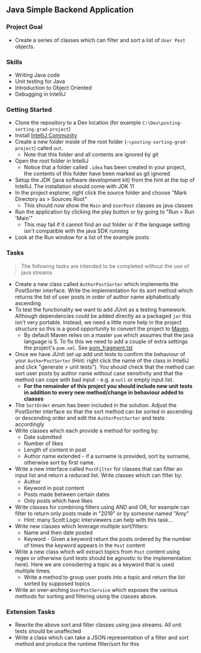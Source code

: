 ## Java Simple Backend Application 

### Project Goal

 - Create a series of classes which can filter and sort a list of `User Post` objects.

### Skills

- Writing Java code
- Unit testing for Java
- Introduction to Object Oriented
- Debugging in IntelliJ

### Getting Started
- Clone the repository to a Dev location (for example `C:\Dev\posting-sorting-grad-project`)
- Install [IntelliJ Community](https://www.jetbrains.com/idea/download/)
- Create a new folder inside of the root folder (`~\posting-sorting-grad-project`) called `out`. 
  - Note that this folder and all contents are ignored by git
- Open the root folder  in IntelliJ
  - Notice that a folder called `.idea` has been created in your project, the contents of this folder have been marked as git ignored
- Setup the JDK (java software development kit) from the hint at the top of IntelliJ. The installation should come with JDK 11
- In the project explorer, right click the source folder and choose "Mark Directory as > Sources Root"
  - This should now show the `Main` and `UserPost` classes as java classes
- Run the application by clicking the play button or by going to "Run > Run 'Main'"
  - This may fail if it cannot find an out folder or if the language setting isn't compatible with the java SDK running
- Look at the Run window for a list of the example posts

### Tasks

> The following tasks are intended to be completed without the use of java streams

- Create a new class called `AuthorPostSorter` which implements the PostSorter interface. Write the implementation for its sort method which returns the list of user posts in order of author name alphabetically ascending
- To test the functionality we want to add JUnit as a testing framework. Although dependencies _could_ be added directly as a packaged `jar` this isn't very portable. Instead, we need a little more help in the project structure so this is a good opportunity to convert the project to [Maven](https://www.jetbrains.com/help/idea/convert-a-regular-project-into-a-maven-project.html).
  - By default Maven relies on a master `pom` which assumes that the java language is 5. To fix this we need to add a couple of extra settings the project's `pom.xml`. See [pom_fragment.tst](pom_fragment.txt)
- Once we have JUnit set up add unit tests to confirm the behaviour of your `AuthorPostSorter` (Hint: right click the name of the class in IntelliJ and click "generate > unit tests"). You should check that the method can sort user posts by author name without case sensitivity and that the method can cope with bad input - e.g. a `null` or empty input list.
  - **For the remainder of this project you should include new unit tests in addition to every new method/change in behaviour added to classes**
- The `SortOrder` enum has been included in the solution. Adjust the PostSorter interface so that the sort method can be sorted in ascending or descending order and edit the `AuthorPostSorter` and tests accordingly
- Write classes which each provide a method for sorting by:
  - Date submitted
  - Number of likes
  - Length of content in post
  - Author name extended - if a surname is provided, sort by surname, otherwise sort by first name.
- Write a new interface called `PostFilter` for classes that can filter an input list and return a reduced list. Write classes which can filter by:
  - Author
  - Keyword in post content
  - Posts made between certain dates
  - Only posts which have likes
- Write classes for combining filters using AND and OR, for example can filter to return only posts made in "2019" or by someone named "Amy"
  - Hint: many Scott Logic interviewers can help with this task...
- Write new classes which leverage multiple sort/filters:
  - Name and then date posted
  - Keyword - Given a keyword return the posts ordered by the number of times the keyword appears in the `Post` content
- Write a new class which will extract topics from `Post` content using regex or otherwise (unit tests should be agnostic to the implementation here). Here we are considering a topic as a keyword that is used multiple times.
  - Write a method to group user posts into a topic and return the list sorted by supposed topics
- Write an over-arching `UserPostService` which exposes the various methods for sorting and filtering using the classes above.


### Extension Tasks

- Rewrite the above sort and filter classes using java streams. All unit tests should be unaffected
- Write a class which can take a JSON representation of a filter and sort method and produce the runtime filter/sort for this
